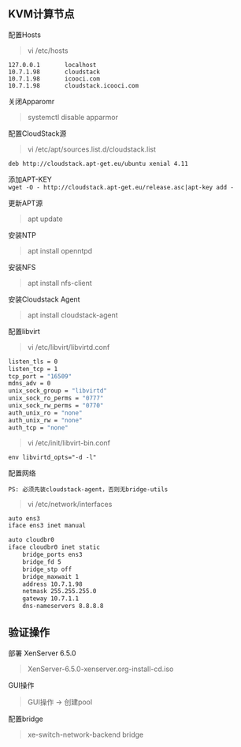 ## KVM计算节点

配置Hosts

> vi /etc/hosts
```
127.0.0.1       localhost
10.7.1.98       cloudstack
10.7.1.98       icooci.com
10.7.1.98       cloudstack.icooci.com
```

关闭Apparomr
> systemctl disable apparmor

配置CloudStack源
> vi /etc/apt/sources.list.d/cloudstack.list
```
deb http://cloudstack.apt-get.eu/ubuntu xenial 4.11
```

添加APT-KEY  
`wget -O - http://cloudstack.apt-get.eu/release.asc|apt-key add -`

更新APT源
> apt update

安装NTP
> apt install openntpd

安装NFS
> apt install nfs-client


安装Cloudstack Agent
> apt install cloudstack-agent

配置libvirt
> vi /etc/libvirt/libvirtd.conf
```bash
listen_tls = 0
listen_tcp = 1
tcp_port = "16509"
mdns_adv = 0
unix_sock_group = "libvirtd"
unix_sock_ro_perms = "0777"
unix_sock_rw_perms = "0770"
auth_unix_ro = "none"
auth_unix_rw = "none"
auth_tcp = "none"
```

> vi /etc/init/libvirt-bin.conf
```
env libvirtd_opts="-d -l"
```

配置网络

`PS: 必须先装cloudstack-agent，否则无bridge-utils`

> vi /etc/network/interfaces
```bash
auto ens3
iface ens3 inet manual

auto cloudbr0
iface cloudbr0 inet static
    bridge_ports ens3
    bridge_fd 5
    bridge_stp off
    bridge_maxwait 1
    address 10.7.1.98
    netmask 255.255.255.0
    gateway 10.7.1.1
    dns-nameservers 8.8.8.8
```

验证操作
---

部署 XenServer 6.5.0
> XenServer-6.5.0-xenserver.org-install-cd.iso

GUI操作
> GUI操作 -> 创建pool

配置bridge
> xe-switch-network-backend bridge
